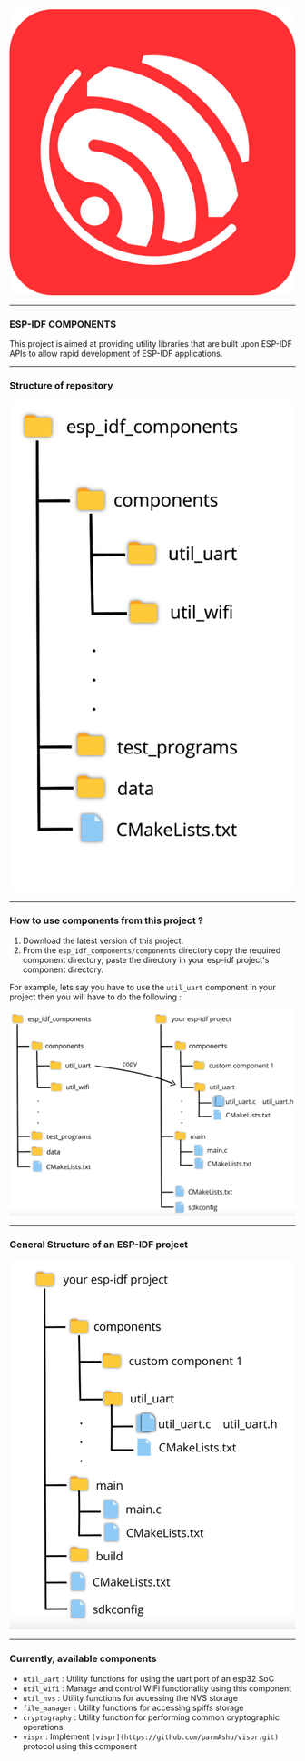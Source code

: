 <img src="images/espressif-logo.png" style="display: inline; width: 200; height: 200; margin: auto;" class="logo">

---

### ESP-IDF COMPONENTS

This project is aimed at providing utility libraries that are built upon ESP-IDF APIs to allow rapid development of ESP-IDF applications.

---

### Structure of repository

<img src="images/repository-structure.png" style="height: 400; margin: auto;">

---

### How to use components from this project ?

1. Download the latest version of this project.
2. From the `esp_idf_components/components` directory copy the required component directory; paste the directory in your esp-idf project's component directory.

For example, lets say you have to use the `util_uart` component in your project then you will have to do the following :

<img src="images/how-to-use.png" style="height: 400; margin: auto;">
<br/>

---

### General Structure of an ESP-IDF project


<img src="images/project-structure.png" style="height: 400; margin: auto;">
<br/>

---

### Currently, available components

* `util_uart` : Utility functions for using the uart port of an esp32 SoC
* `util_wifi` : Manage and control WiFi functionality using this component
* `util_nvs` : Utility functions for accessing the NVS storage
* `file_manager` : Utility functions for accessing spiffs storage
* `cryptography` : Utility function for performing common cryptographic operations
* `vispr` : Implement `[vispr](https://github.com/parmAshu/vispr.git)` protocol using this component